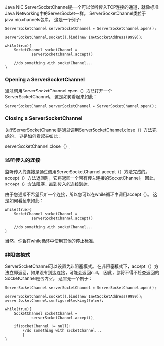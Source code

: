 Java NIO ServerSocketChannel是一个可以侦听传入TCP连接的通道，就像标准Java Networking中的ServerSocket一样。 ServerSocketChannel类位于java.nio.channels包中。
这是一个例子:
```
ServerSocketChannel serverSocketChannel = ServerSocketChannel.open();

serverSocketChannel.socket().bind(new InetSocketAddress(9999));

while(true){
    SocketChannel socketChannel =
            serverSocketChannel.accept();

    //do something with socketChannel...
}
```
###  Opening a ServerSocketChannel
通过调用ServerSocketChannel.open（）方法打开一个ServerSocketChannel。 这是如何看起来如此：
```
ServerSocketChannel serverSocketChannel = ServerSocketChannel.open();
```
###  Closing a ServerSocketChannel
  关闭ServerSocketChannel是通过调用ServerSocketChannel.close（）方法完成的。 这是如何看起来如此：

serverSocketChannel.close（）;
###  监听传入的连接
监听传入的连接是通过调用ServerSocketChannel.accept（）方法完成的。 accept（）方法返回时，它将返回一个带有传入连接的SocketChannel。 因此，accept（）方法阻塞，直到传入的连接到达。

由于您通常不希望只听一个连接，所以您可以在while循环中调用accept（）。 这是如何看起来如此：
```
while(true){
    SocketChannel socketChannel =
            serverSocketChannel.accept();

    //do something with socketChannel...
}
```
当然，你会在while循环中使用其他的停止标准。
###  非阻塞模式
ServerSocketChannel可以设置为非阻塞模式。 在非阻塞模式下，accept（）方法立即返回，如果没有到达连接，可能会返回null。 因此，您将不得不检查返回的SocketChannel是否为空。 这里是一个例子：
```
ServerSocketChannel serverSocketChannel = ServerSocketChannel.open();

serverSocketChannel.socket().bind(new InetSocketAddress(9999));
serverSocketChannel.configureBlocking(false);

while(true){
    SocketChannel socketChannel =
            serverSocketChannel.accept();

    if(socketChannel != null){
        //do something with socketChannel...
        }
}
```


